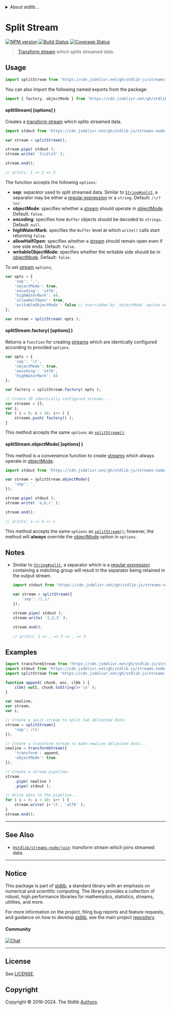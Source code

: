 <!--

@license Apache-2.0

Copyright (c) 2018 The Stdlib Authors.

Licensed under the Apache License, Version 2.0 (the "License");
you may not use this file except in compliance with the License.
You may obtain a copy of the License at

   http://www.apache.org/licenses/LICENSE-2.0

Unless required by applicable law or agreed to in writing, software
distributed under the License is distributed on an "AS IS" BASIS,
WITHOUT WARRANTIES OR CONDITIONS OF ANY KIND, either express or implied.
See the License for the specific language governing permissions and
limitations under the License.

-->


<details>
  <summary>
    About stdlib...
  </summary>
  <p>We believe in a future in which the web is a preferred environment for numerical computation. To help realize this future, we've built stdlib. stdlib is a standard library, with an emphasis on numerical and scientific computation, written in JavaScript (and C) for execution in browsers and in Node.js.</p>
  <p>The library is fully decomposable, being architected in such a way that you can swap out and mix and match APIs and functionality to cater to your exact preferences and use cases.</p>
  <p>When you use stdlib, you can be absolutely certain that you are using the most thorough, rigorous, well-written, studied, documented, tested, measured, and high-quality code out there.</p>
  <p>To join us in bringing numerical computing to the web, get started by checking us out on <a href="https://github.com/stdlib-js/stdlib">GitHub</a>, and please consider <a href="https://opencollective.com/stdlib">financially supporting stdlib</a>. We greatly appreciate your continued support!</p>
</details>

# Split Stream

[![NPM version][npm-image]][npm-url] [![Build Status][test-image]][test-url] [![Coverage Status][coverage-image]][coverage-url] <!-- [![dependencies][dependencies-image]][dependencies-url] -->

> [Transform stream][transform-stream] which splits streamed data.



<section class="usage">

## Usage

```javascript
import splitStream from 'https://cdn.jsdelivr.net/gh/stdlib-js/streams-node-split@v0.2.2-deno/mod.js';
```

You can also import the following named exports from the package:

```javascript
import { factory, objectMode } from 'https://cdn.jsdelivr.net/gh/stdlib-js/streams-node-split@v0.2.2-deno/mod.js';
```

<a name="split-stream"></a>

#### splitStream( \[options] )

Creates a [transform stream][transform-stream] which splits streamed data.

```javascript
import stdout from 'https://cdn.jsdelivr.net/gh/stdlib-js/streams-node-stdout@deno/mod.js';

var stream = splitStream();

stream.pipe( stdout );
stream.write( '1\n2\n3' );

stream.end();

// prints: 1 => 2 => 3
```

The function accepts the following `options`:

-   **sep**: separator used to split streamed data. Similar to [`String#split`][string-split], a separator may be either a [regular expression][regexp] or a `string`. Default: `/\r?\n/`.
-   **objectMode**: specifies whether a [stream][stream] should operate in [objectMode][object-mode]. Default: `false`.
-   **encoding**: specifies how `Buffer` objects should be decoded to `strings`. Default: `null`.
-   **highWaterMark**: specifies the `Buffer` level at which `write()` calls start returning `false`.
-   **allowHalfOpen**: specifies whether a [stream][stream] should remain open even if one side ends. Default: `false`.
-   **writableObjectMode**: specifies whether the writable side should be in [objectMode][object-mode]. Default: `false`.

To set [stream][stream] `options`,

```javascript
var opts = {
    'sep': ',',
    'objectMode': true,
    'encoding': 'utf8',
    'highWaterMark': 64,
    'allowHalfOpen': true,
    'writableObjectMode': false // overridden by `objectMode` option when `objectMode=true`
};

var stream = splitStream( opts );
```

#### splitStream.factory( \[options] )

Returns a `function` for creating [streams][transform-stream] which are identically configured according to provided `options`.

```javascript
var opts = {
    'sep': '\t',
    'objectMode': true,
    'encoding': 'utf8',
    'highWaterMark': 64
};

var factory = splitStream.factory( opts );

// Create 10 identically configured streams...
var streams = [];
var i;
for ( i = 0; i < 10; i++ ) {
    streams.push( factory() );
}
```

This method accepts the same `options` as [`splitStream()`](#split-stream).

#### splitStream.objectMode( \[options] )

This method is a convenience function to create [streams][stream] which always operate in [objectMode][object-mode].

```javascript
import stdout from 'https://cdn.jsdelivr.net/gh/stdlib-js/streams-node-stdout@deno/mod.js';

var stream = splitStream.objectMode({
    'sep': ','
});

stream.pipe( stdout );
stream.write( 'a,b,c' );

stream.end();

// prints: a => b => c
```

This method accepts the same `options` as [`splitStream()`](#split-stream); however, the method will **always** override the [objectMode][object-mode] option in `options`.

</section>

<!-- /.usage -->

<section class="notes">

## Notes

-   Similar to [`String#split`][string-split], a separator which is a [regular expression][regexp] containing a matching group will result in the separator being retained in the output stream.

    ```javascript
    import stdout from 'https://cdn.jsdelivr.net/gh/stdlib-js/streams-node-stdout@deno/mod.js';

    var stream = splitStream({
        'sep': /(,)/
    });

    stream.pipe( stdout );
    stream.write( '1,2,3' );

    stream.end();

    // prints: 1 => , => 2 => , => 3
    ```

</section>

<!-- /.notes -->

<section class="examples">

## Examples

<!-- eslint no-undef: "error" -->

```javascript
import transformStream from 'https://cdn.jsdelivr.net/gh/stdlib-js/streams-node-transform@deno/mod.js';
import stdout from 'https://cdn.jsdelivr.net/gh/stdlib-js/streams-node-stdout@deno/mod.js';
import splitStream from 'https://cdn.jsdelivr.net/gh/stdlib-js/streams-node-split@v0.2.2-deno/mod.js';

function append( chunk, enc, clbk ) {
    clbk( null, chunk.toString()+'\n' );
}

var newline;
var stream;
var i;

// Create a split stream to split tab delimited data:
stream = splitStream({
    'sep': /\t/
});

// Create a transform stream to make newline delimited data...
newline = transformStream({
    'transform': append,
    'objectMode': true
});

// Create a stream pipeline:
stream
    .pipe( newline )
    .pipe( stdout );

// Write data to the pipeline...
for ( i = 0; i < 10; i++ ) {
    stream.write( i+'\t', 'utf8' );
}
stream.end();
```

</section>

<!-- /.examples -->

<!-- Section for related `stdlib` packages. Do not manually edit this section, as it is automatically populated. -->

<section class="related">

* * *

## See Also

-   <span class="package-name">[`@stdlib/streams-node/join`][@stdlib/streams/node/join]</span><span class="delimiter">: </span><span class="description">transform stream which joins streamed data.</span>

</section>

<!-- /.related -->

<!-- Section for all links. Make sure to keep an empty line after the `section` element and another before the `/section` close. -->


<section class="main-repo" >

* * *

## Notice

This package is part of [stdlib][stdlib], a standard library with an emphasis on numerical and scientific computing. The library provides a collection of robust, high performance libraries for mathematics, statistics, streams, utilities, and more.

For more information on the project, filing bug reports and feature requests, and guidance on how to develop [stdlib][stdlib], see the main project [repository][stdlib].

#### Community

[![Chat][chat-image]][chat-url]

---

## License

See [LICENSE][stdlib-license].


## Copyright

Copyright &copy; 2016-2024. The Stdlib [Authors][stdlib-authors].

</section>

<!-- /.stdlib -->

<!-- Section for all links. Make sure to keep an empty line after the `section` element and another before the `/section` close. -->

<section class="links">

[npm-image]: http://img.shields.io/npm/v/@stdlib/streams-node-split.svg
[npm-url]: https://npmjs.org/package/@stdlib/streams-node-split

[test-image]: https://github.com/stdlib-js/streams-node-split/actions/workflows/test.yml/badge.svg?branch=v0.2.2
[test-url]: https://github.com/stdlib-js/streams-node-split/actions/workflows/test.yml?query=branch:v0.2.2

[coverage-image]: https://img.shields.io/codecov/c/github/stdlib-js/streams-node-split/main.svg
[coverage-url]: https://codecov.io/github/stdlib-js/streams-node-split?branch=main

<!--

[dependencies-image]: https://img.shields.io/david/stdlib-js/streams-node-split.svg
[dependencies-url]: https://david-dm.org/stdlib-js/streams-node-split/main

-->

[chat-image]: https://img.shields.io/gitter/room/stdlib-js/stdlib.svg
[chat-url]: https://app.gitter.im/#/room/#stdlib-js_stdlib:gitter.im

[stdlib]: https://github.com/stdlib-js/stdlib

[stdlib-authors]: https://github.com/stdlib-js/stdlib/graphs/contributors

[umd]: https://github.com/umdjs/umd
[es-module]: https://developer.mozilla.org/en-US/docs/Web/JavaScript/Guide/Modules

[deno-url]: https://github.com/stdlib-js/streams-node-split/tree/deno
[deno-readme]: https://github.com/stdlib-js/streams-node-split/blob/deno/README.md
[umd-url]: https://github.com/stdlib-js/streams-node-split/tree/umd
[umd-readme]: https://github.com/stdlib-js/streams-node-split/blob/umd/README.md
[esm-url]: https://github.com/stdlib-js/streams-node-split/tree/esm
[esm-readme]: https://github.com/stdlib-js/streams-node-split/blob/esm/README.md
[branches-url]: https://github.com/stdlib-js/streams-node-split/blob/main/branches.md

[stdlib-license]: https://raw.githubusercontent.com/stdlib-js/streams-node-split/main/LICENSE

[stream]: https://nodejs.org/api/stream.html

[transform-stream]: https://nodejs.org/api/stream.html

[object-mode]: https://nodejs.org/api/stream.html#stream_object_mode

[string-split]: https://developer.mozilla.org/en-US/docs/Web/JavaScript/Reference/Global_Objects/String/split

[regexp]: https://developer.mozilla.org/en-US/docs/Web/JavaScript/Guide/Regular_Expressions

<!-- <related-links> -->

[@stdlib/streams/node/join]: https://github.com/stdlib-js/streams-node-join/tree/deno

<!-- </related-links> -->

</section>

<!-- /.links -->
